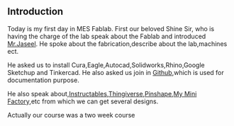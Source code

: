 ## Introduction


Today is my first day in MES Fablab. First our beloved Shine Sir, who is having the charge of the lab speak about the Fablab and introduced [Mr.Jaseel](http://archive.fabacademy.org/archives/2016/fablabtrivandrum/students/390/). He spoke about the fabrication,describe about the lab,machines ect.

He asked us to install Cura,Eagle,Autocad,Solidworks,Rhino,Google Sketchup and Tinkercad. He also asked us join in [Github](https://github.com/),which is used for documentation purpose.

He also speak about,[Instructables](https://www.instructables.com/),[Thingiverse](https://www.thingiverse.com/),[Pinshape](https://pinshape.com/),[My Mini Factory](https://www.myminifactory.com/),etc from which we can get several designs.

Actually our course was a two week course
